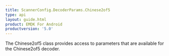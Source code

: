 ```yaml
---
title: ScannerConfig.DecoderParams.Chinese2of5
type: api
layout: guide.html
product: EMDK For Android
productversion: '5.0'
---
```



The Chinese2of5 class provides access to parameters that are
 available for the Chinese2of5 decoder.


